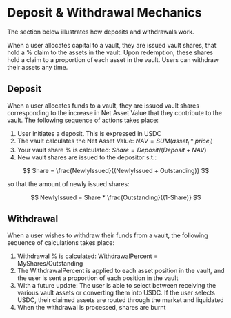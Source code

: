# Deposit & Withdrawal Mechanics

The section below illustrates how deposits and withdrawals work.

When a user allocates capital to a vault, they are issued vault shares, that hold a % claim to the assets in the vault. Upon redemption, these shares hold a claim to a proportion of each asset in the vault. Users can withdraw their assets any time.

## Deposit

When a user allocates funds to a vault, they are issued vault shares corresponding to the increase in Net Asset Value that they contribute to the vault. The following sequence of actions takes place:

1. User initiates a deposit. This is expressed in USDC
2. The vault calculates the Net Asset Value: $NAV = SUM(asset_i * price_i)$
3. Your vault share % is calculated: $Share = Deposit/(Deposit+NAV)$
4. New vault shares are issued to the depositor s.t.:

$$
Share = \frac{NewlyIssued}{(NewlyIssued + Outstanding)}
$$

so that the amount of newly issued shares:

$$
NewlyIssued = Share * \frac{Outstanding}{(1-Share)}
$$

## Withdrawal

When a user wishes to withdraw their funds from a vault, the following sequence of calculations takes place:

1. Withdrawal % is calculated: WithdrawalPercent = MyShares/Outstanding
2. The WithdrawalPercent is applied to each asset position in the vault, and the user is sent a proportion of each position in the vault
3. WIth a future update: The user is able to select between receiving the various vault assets or converting them into USDC. If the user selects USDC, their claimed assets are routed through the market and liquidated
4. When the withdrawal is processed, shares are burnt